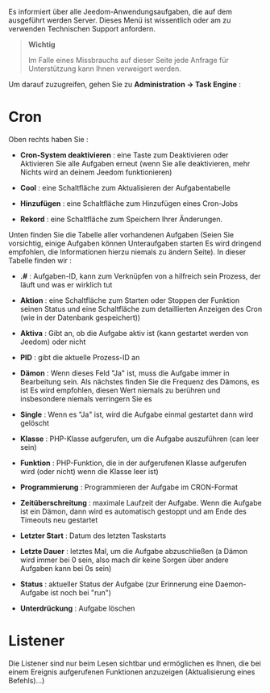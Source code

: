 Es informiert über alle Jeedom-Anwendungsaufgaben, die auf dem ausgeführt werden
Server. Dieses Menü ist wissentlich oder am zu verwenden
Technischen Support anfordern.

> **Wichtig**
>
> Im Falle eines Missbrauchs auf dieser Seite jede Anfrage für
> Unterstützung kann Ihnen verweigert werden.

Um darauf zuzugreifen, gehen Sie zu **Administration → Task Engine**
:

# Cron

Oben rechts haben Sie :

-   **Cron-System deaktivieren** : eine Taste zum Deaktivieren oder
    Aktivieren Sie alle Aufgaben erneut (wenn Sie alle deaktivieren, mehr
    Nichts wird an deinem Jeedom funktionieren)

-   **Cool** : eine Schaltfläche zum Aktualisieren der Aufgabentabelle

-   **Hinzufügen** : eine Schaltfläche zum Hinzufügen eines Cron-Jobs

-   **Rekord** : eine Schaltfläche zum Speichern Ihrer Änderungen.

Unten finden Sie die Tabelle aller vorhandenen Aufgaben
(Seien Sie vorsichtig, einige Aufgaben können Unteraufgaben starten
Es wird dringend empfohlen, die Informationen hierzu niemals zu ändern
Seite). In dieser Tabelle finden wir :

-   **\.#** : Aufgaben-ID, kann zum Verknüpfen von a hilfreich sein
    Prozess, der läuft und was er wirklich tut

-   **Aktion** : eine Schaltfläche zum Starten oder Stoppen der Funktion
    seinen Status und eine Schaltfläche zum detaillierten Anzeigen des Cron (wie in der Datenbank gespeichert))

-   **Aktiva** : Gibt an, ob die Aufgabe aktiv ist (kann gestartet werden
    von Jeedom) oder nicht

-   **PID** : gibt die aktuelle Prozess-ID an

-   **Dämon** : Wenn dieses Feld "Ja" ist, muss die Aufgabe immer
    in Bearbeitung sein. Als nächstes finden Sie die Frequenz des Dämons, es ist
    Es wird empfohlen, diesen Wert niemals zu berühren und insbesondere niemals
    verringern Sie es

-   **Single** : Wenn es "Ja" ist, wird die Aufgabe einmal gestartet
    dann wird gelöscht

-   **Klasse** : PHP-Klasse aufgerufen, um die Aufgabe auszuführen (can
    leer sein)

-   **Funktion** : PHP-Funktion, die in der aufgerufenen Klasse aufgerufen wird (oder nicht)
    wenn die Klasse leer ist)

-   **Programmierung** : Programmieren der Aufgabe im CRON-Format

-   **Zeitüberschreitung** : maximale Laufzeit der Aufgabe. Wenn die
    Aufgabe ist ein Dämon, dann wird es automatisch gestoppt und
    am Ende des Timeouts neu gestartet

-   **Letzter Start** : Datum des letzten Taskstarts

-   **Letzte Dauer** : letztes Mal, um die Aufgabe abzuschließen (a
    Dämon wird immer bei 0 sein, also mach dir keine Sorgen über andere Aufgaben
    kann bei 0s sein)

-   **Status** : aktueller Status der Aufgabe (zur Erinnerung eine Daemon-Aufgabe
    ist noch bei "run")

-   **Unterdrückung** : Aufgabe löschen


# Listener

Die Listener sind nur beim Lesen sichtbar und ermöglichen es Ihnen, die bei einem Ereignis aufgerufenen Funktionen anzuzeigen (Aktualisierung eines Befehls)...)
